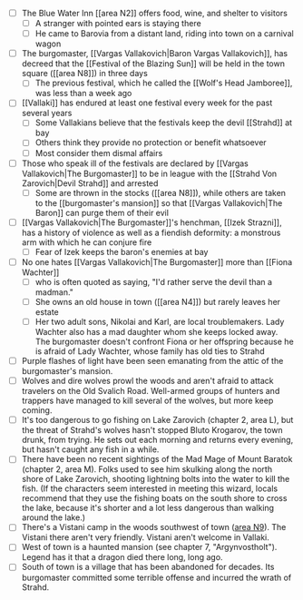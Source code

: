 - [ ] The Blue Water Inn [[area N2]] offers food, wine, and shelter to visitors
	- [ ] A stranger with pointed ears is staying there
	- [ ] He came to Barovia from a distant land, riding into town on a carnival wagon
- [ ] The burgomaster, [[Vargas Vallakovich|Baron Vargas Vallakovich]], has decreed that the [[Festival of the Blazing Sun]] will be held in the town square ([[area N8]]) in three days
	- [ ] The previous festival, which he called the [[Wolf's Head Jamboree]], was less than a week ago
- [ ] [[Vallaki]] has endured at least one festival every week for the past several years
	- [ ] Some Vallakians believe that the festivals keep the devil [[Strahd]] at bay
	- [ ] Others think they provide no protection or benefit whatsoever
	- [ ] Most consider them dismal affairs
- [ ] Those who speak ill of the festivals are declared by [[Vargas Vallakovich|The Burgomaster]] to be in league with the [[Strahd Von Zarovich|Devil Strahd]] and arrested
	- [ ] Some are thrown in the stocks ([[area N8]]), while others are taken to the [[burgomaster's mansion]] so that [[Vargas Vallakovich|The Baron]] can purge them of their evil
- [ ] [[Vargas Vallakovich|The Burgomaster]]'s henchman, [[Izek Strazni]], has a history of violence as well as a fiendish deformity: a monstrous arm with which he can conjure fire
	- [ ] Fear of Izek keeps the baron's enemies at bay
- [ ] No one hates [[Vargas Vallakovich|The Burgomaster]] more than [[Fiona Wachter]]
	- [ ] who is often quoted as saying, "I'd rather serve the devil than a madman."
	- [ ] She owns an old house in town ([[area N4]]) but rarely leaves her estate
	- [ ] Her two adult sons, Nikolai and Karl, are local troublemakers. Lady Wachter also has a mad daughter whom she keeps locked away. The burgomaster doesn't confront Fiona or her offspring because he is afraid of Lady Wachter, whose family has old ties to Strahd
- [ ] Purple flashes of light have been seen emanating from the attic of the burgomaster's mansion. 
- [ ] Wolves and dire wolves prowl the woods and aren't afraid to attack travelers on the Old Svalich Road. Well-armed groups of hunters and trappers have managed to kill several of the wolves, but more keep coming.
- [ ] It's too dangerous to go fishing on Lake Zarovich (chapter 2, area L), but the threat of Strahd's wolves hasn't stopped Bluto Krogarov, the town drunk, from trying. He sets out each morning and returns every evening, but hasn't caught any fish in a while.
- [ ] There have been no recent sightings of the Mad Mage of Mount Baratok (chapter 2, area M). Folks used to see him skulking along the north shore of Lake Zarovich, shooting lightning bolts into the water to kill the fish. (If the characters seem interested in meeting this wizard, locals recommend that they use the fishing boats on the south shore to cross the lake, because it's shorter and a lot less dangerous than walking around the lake.)
- [ ] There's a Vistani camp in the woods southwest of town ([area N9](http://longo.com.br/5e/adventure.html#CoS,5,n9.%20vistani%20camp)). The Vistani there aren't very friendly. Vistani aren't welcome in Vallaki.
- [ ] West of town is a haunted mansion (see chapter 7, "Argynvostholt"). Legend has it that a dragon died there long, long ago.
- [ ] South of town is a village that has been abandoned for decades. Its burgomaster committed some terrible offense and incurred the wrath of Strahd.